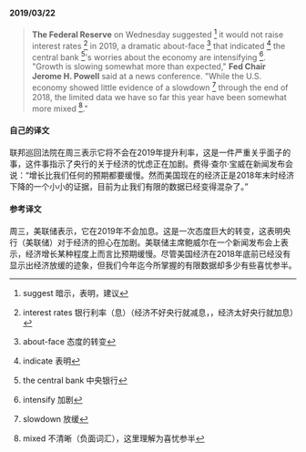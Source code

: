#### 2019/03/22

> **The Federal Reserve** on Wednesday suggested [^1] it would not raise interest rates [^2] in 2019, a dramatic about-face [^3] that indicated [^4] the central bank [^5]'s worries about the economy are intensifying [^6]. "Growth is slowing somewhat more than expected," **Fed Chair Jerome H. Powell** said at a news conference. "While the U.S. economy showed little evidence of a slowdown [^7] through the end of 2018, the limited data we have so far this year have been somewhat more mixed [^8]."



#### 自己的译文

联邦巡回法院在周三表示它将不会在2019年提升利率，这是一件严重关乎面子的事，这件事指示了央行的关于经济的忧虑正在加剧。费得·查尔·宝威在新闻发布会说：“增长比我们任何的预期都要缓慢。然而美国现在的经济正是2018年末时经济下降的一个小小的证据，目前为止我们有限的数据已经变得混杂了。”



#### 参考译文

周三，美联储表示，它在2019年不会加息。这是一次态度巨大的转变，这表明央行（美联储）对于经济的担心在加剧。美联储主席鲍威尔在一个新闻发布会上表示，经济增长某种程度上而言比预期缓慢。尽管美国经济在2018年底前已经没有显示出经济放缓的迹象，但我们今年迄今所掌握的有限数据却多少有些喜忧参半。



[^1]: suggest 暗示，表明，建议
[^2]: interest rates 银行利率（息）（经济不好央行就减息，，经济太好央行就加息）
[^3]: about-face 态度的转变
[^4]: indicate 表明
[^5]: the central bank 中央银行
[^6]: intensify 加剧
[^7]: slowdown 放缓
[^8]: mixed 不清晰（负面词汇），这里理解为喜忧参半